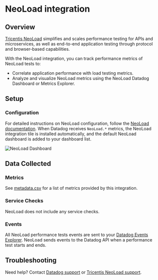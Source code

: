 # NeoLoad integration

## Overview

[Tricentis NeoLoad][1] simplifies and scales performance testing for APIs and microservices, as well as end-to-end application testing through protocol and browser-based capabilities.

With the NeoLoad integration, you can track performance metrics of NeoLoad tests to:

- Correlate application performance with load testing metrics.
- Analyze and visualize NeoLoad metrics using the NeoLoad Datadog Dashboard or Metrics Explorer.

## Setup

### Configuration

For detailed instructions on NeoLoad configuration, follow the [NeoLoad documentation][2].
When Datadog receives `NeoLoad.*` metrics, the NeoLoad integration tile is installed automatically, and the default NeoLoad dashboard is added to your dashboard list.

![NeoLoad Dashboard][7]

## Data Collected

### Metrics

See [metadata.csv][3] for a list of metrics provided by this integration.

### Service Checks

NeoLoad does not include any service checks.

### Events

All NeoLoad performance tests events are sent to your [Datadog Events Explorer][4].
NeoLoad sends events to the Datadog API when a performance test starts and ends.

## Troubleshooting

Need help? Contact [Datadog support][5] or [Tricentis NeoLoad support][6].

[1]: https://www.tricentis.com/products/performance-testing-neoload
[2]: https://documentation.tricentis.com/neoload/latest/en/WebHelp/#Datadog.htm
[3]: https://github.com/DataDog/integrations-extras/blob/master/neoload/metadata.csv
[4]: https://docs.datadoghq.com/events/
[5]: https://docs.datadoghq.com/help/
[6]: https://support-hub.tricentis.com/
[7]: https://raw.githubusercontent.com/DataDog/integrations-extras/master/neoload/images/neoload-dashboard.png


